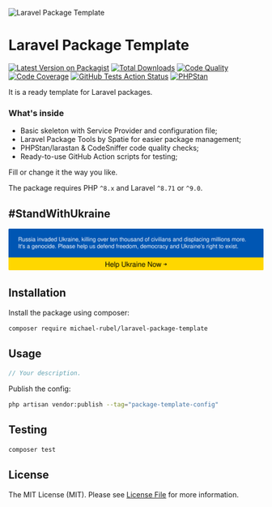 ![Laravel Package Template](https://user-images.githubusercontent.com/37669560/161713670-e6d795c0-9ddf-4458-9eb5-d596a5b9399c.png)

# Laravel Package Template
[![Latest Version on Packagist](https://img.shields.io/packagist/v/michael-rubel/laravel-package-template.svg?style=flat-square&logo=packagist)](https://packagist.org/packages/michael-rubel/laravel-package-template)
[![Total Downloads](https://img.shields.io/packagist/dt/michael-rubel/laravel-package-template.svg?style=flat-square&logo=packagist)](https://packagist.org/packages/michael-rubel/laravel-package-template)
[![Code Quality](https://img.shields.io/scrutinizer/quality/g/michael-rubel/laravel-package-template.svg?style=flat-square&logo=scrutinizer)](https://scrutinizer-ci.com/g/michael-rubel/laravel-package-template/?branch=main)
[![Code Coverage](https://img.shields.io/scrutinizer/coverage/g/michael-rubel/laravel-package-template.svg?style=flat-square&logo=scrutinizer)](https://scrutinizer-ci.com/g/michael-rubel/laravel-package-template/?branch=main)
[![GitHub Tests Action Status](https://img.shields.io/github/workflow/status/michael-rubel/laravel-package-template/run-tests/main?style=flat-square&label=tests&logo=github)](https://github.com/michael-rubel/laravel-package-template/actions)
[![PHPStan](https://img.shields.io/github/workflow/status/michael-rubel/laravel-package-template/phpstan/main?style=flat-square&label=larastan&logo=laravel)](https://github.com/michael-rubel/laravel-package-template/actions)

It is a ready template for Laravel packages.

### What's inside
- Basic skeleton with Service Provider and configuration file;
- Laravel Package Tools by Spatie for easier package management;
- PHPStan/larastan & CodeSniffer code quality checks;
- Ready-to-use GitHub Action scripts for testing;

Fill or change it the way you like.

The package requires PHP `^8.x` and Laravel `^8.71` or `^9.0`.

## #StandWithUkraine
[![SWUbanner](https://raw.githubusercontent.com/vshymanskyy/StandWithUkraine/main/banner2-direct.svg)](https://github.com/vshymanskyy/StandWithUkraine/blob/main/docs/README.md)

## Installation
Install the package using composer:
```bash
composer require michael-rubel/laravel-package-template
```

## Usage
```php
// Your description.
```

Publish the config:
```bash
php artisan vendor:publish --tag="package-template-config"
```

## Testing
```bash
composer test
```

## License
The MIT License (MIT). Please see [License File](LICENSE.md) for more information.
